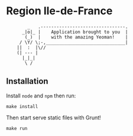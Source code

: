 # Region Ile-de-France

```
        _   .--------------------------------.
      _|o|_ |    Application brought to you  |
       (_)  |    with the amazing Yeoman!    |
     / \Y/ \;-,______________________________|
    ||  :  |\//
    (| --- |
      |_|_|
       \ /
```

## Installation

Install `node` and `npm` then run:

```
make install
```

Then start serve static files with Grunt!

```
make run
```
